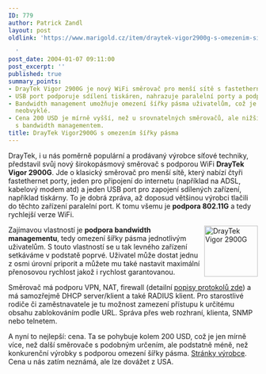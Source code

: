 ```yaml
---
ID: 779
author: Patrick Zandl
layout: post
oldlink: 'https://www.marigold.cz/item/draytek-vigor2900g-s-omezenim-sirky-pasma

  '
post_date: 2004-01-07 09:11:00
post_excerpt: ''
published: true
summary_points:
- DrayTek Vigor 2900G je nový WiFi směrovač pro menší sítě s fastethernet porty.
- USB port podporuje sdílení tiskáren, nahrazuje paralelní porty a podporuje 802.11G.
- Bandwidth management umožňuje omezení šířky pásma uživatelům, což je u levných zařízení
  neobvyklé.
- Cena 200 USD je mírně vyšší, než u srovnatelných směrovačů, ale nižší než u konkurence
  s bandwidth managementem.
title: DrayTek Vigor2900G s omezením šířky pásma
---
```


<p>
DrayTek, i u nás poměrně populární a prodávaný výrobce síťové techniky, představil svůj nový širokopásmový směrovač s podporou WiFi <STRONG>DrayTek Vigor 2900G</STRONG>. Jde o klasický směrovač pro menší sítě, který nabízí čtyři fastethernet porty, jeden pro připojení do internetu (například na ADSL, kabelový modem atd) a jeden USB port pro zapojení sdílených zařízení, například tiskárny. To je dobrá zpráva, až doposud většinou výrobci tlačili do těchto zařízení paralelní port. K tomu všemu je <STRONG>podpora 802.11G</STRONG> a tedy rychlejší verze WiFi. </p>

<p>
<IMG height=103 alt="DrayTek Vigor 2900G" src="/wp-content/uploads/draytek2900g.jpg" width=108 align=right>Zajímavou vlastností je <STRONG>podpora bandwidth managementu</STRONG>, tedy omezení šířky pásma jednotlivým uživatelům. S touto vlastností se u tak levného zařízení setkáváme v podstatě poprvé. Uživatel může dostat jednu z osmi úrovní priporit a můžete mu také nastavit maximální přenosovou rychlost jakož i rychlost garantovanou. </p>

<p>
Směrovač má podporu VPN, NAT, firewall (detailní <A href="http://www.draytek.com.tw/english/product/broadband_security_router/vigor2900/vigor2900_html_spec.php" target=_blank>popisy protokolů zde</A>) a má samozřejmě DHCP server/klient a také RADIUS klient. Pro starostlivé rodiče či zaměstnavatele je tu možnost zamezení přístupu k určitému obsahu zablokováním podle URL. Správa přes web rozhraní, klienta, SNMP nebo telnetem. </p>

<p>
A nyní to nejlepší: cena. Ta se pohybuje kolem 200 USD, což je jen mírně více, než další směrovače s podobným určením, ale podstatně méně, než konkurenční výrobky s podporou omezení šířky pásma. <A href="http://www.draytek.com.tw/english/product/broadband_security_router/vigor2900g/vigor2900g.php" target=_blank>Stránky výrobce</A>. Cena u nás zatím neznámá, ale lze dovážet z USA. </p>